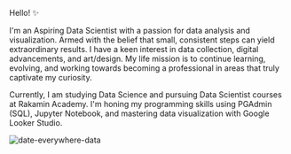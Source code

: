 Hello! ✨

I'm an Aspiring Data Scientist with a passion for data analysis and visualization. Armed with the belief that small, consistent steps can yield extraordinary results.
I have a keen interest in data collection, digital advancements, and art/design. My life mission is to continue learning, evolving, and working towards becoming a professional in areas that truly captivate my curiosity.

Currently, I am studying Data Science and pursuing Data Scientist courses at Rakamin Academy. I'm honing my programming skills using PGAdmin (SQL), Jupyter Notebook, and mastering data visualization with Google Looker Studio.

![date-everywhere-data](https://github.com/putrikirey11/putrikirey11/assets/131474475/39742dc8-3840-41c3-af28-138ff58346b6)
